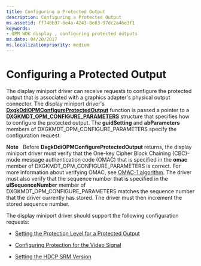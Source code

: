 ```yaml
---
title: Configuring a Protected Output
description: Configuring a Protected Output
ms.assetid: ff740b37-6e4a-4243-8e83-97dc2a46e3f1
keywords:
- OPM WDK display , configuring protected outputs
ms.date: 04/20/2017
ms.localizationpriority: medium
---
```


# Configuring a Protected Output


The display miniport driver can receive requests to configure the protected output that is associated with a graphics adapter's physical output connector. The display miniport driver's [**DxgkDdiOPMConfigureProtectedOutput**](https://msdn.microsoft.com/library/windows/hardware/ff559701) function is passed a pointer to a [**DXGKMDT\_OPM\_CONFIGURE\_PARAMETERS**](https://msdn.microsoft.com/library/windows/hardware/ff560849) structure that specifies how to configure the protected output. The **guidSetting** and **abParameters** members of DXGKMDT\_OPM\_CONFIGURE\_PARAMETERS specify the configuration request.

**Note**   Before **DxgkDdiOPMConfigureProtectedOutput** returns, the display miniport driver must verify that the One-key Cipher Block Chaining (CBC)-mode message authentication code (OMAC) that is specified in the **omac** member of DXGKMDT\_OPM\_CONFIGURE\_PARAMETERS is correct. For more information about verifying OMAC, see [OMAC-1 algorithm](https://go.microsoft.com/fwlink/p/?linkid=70417). The driver must also verify that the sequence number that is specified in the **ulSequenceNumber** member of DXGKMDT\_OPM\_CONFIGURE\_PARAMETERS matches the sequence number that the driver currently has stored. The driver must then increment the stored sequence number.

 

The display miniport driver should support the following configuration requests:

-   [Setting the Protection Level for a Protected Output](setting-the-protection-level-for-a-protected-output.md)

-   [Configuring Protection for the Video Signal](configuring-protection-for-the-video-signal.md)

-   [Setting the HDCP SRM Version](setting-the-hdcp-srm-version.md)

 

 





